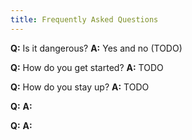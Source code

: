 ```yaml
---
title: Frequently Asked Questions
---
```


**Q:** Is it dangerous?
**A:** Yes and no (TODO)

**Q:** How do you get started?
**A:** TODO

**Q:** How do you stay up?
**A:** TODO

**Q:**
**A:**

**Q:**
**A:**
